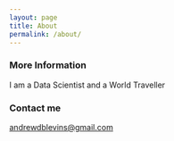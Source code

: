 ```yaml
---
layout: page
title: About
permalink: /about/
---
```



### More Information

I am a Data Scientist and a World Traveller

### Contact me

[andrewdblevins@gmail.com](mailto:andrewdblevins@gmail.com)
